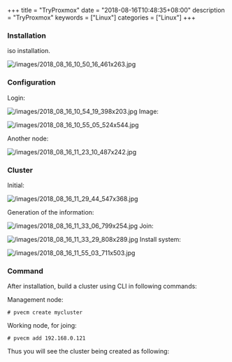 +++
title = "TryProxmox"
date = "2018-08-16T10:48:35+08:00"
description = "TryProxmox"
keywords = ["Linux"]
categories = ["Linux"]
+++
### Installation
iso installation. 

![/images/2018_08_16_10_50_16_461x263.jpg](/images/2018_08_16_10_50_16_461x263.jpg)

### Configuration
Login:    

![/images/2018_08_16_10_54_19_398x203.jpg](/images/2018_08_16_10_54_19_398x203.jpg)
Image:    

![/images/2018_08_16_10_55_05_524x544.jpg](/images/2018_08_16_10_55_05_524x544.jpg)

Another node: 

![/images/2018_08_16_11_23_10_487x242.jpg](/images/2018_08_16_11_23_10_487x242.jpg)

### Cluster
Initial:    

![/images/2018_08_16_11_29_44_547x368.jpg](/images/2018_08_16_11_29_44_547x368.jpg)

Generation of the information:    

![/images/2018_08_16_11_33_06_799x254.jpg](/images/2018_08_16_11_33_06_799x254.jpg)
Join:    

![/images/2018_08_16_11_33_29_808x289.jpg](/images/2018_08_16_11_33_29_808x289.jpg)
Install system:    

![/images/2018_08_16_11_55_03_711x503.jpg](/images/2018_08_16_11_55_03_711x503.jpg)


### Command
After installation, build a cluster using CLI in following commands:    

Management node:    

```
# pvecm create mycluster
```
Working node, for joing:    

```
# pvecm add 192.168.0.121
```
Thus you will see the cluster being created as following:    

